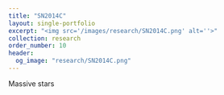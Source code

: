 ```yaml
---
title: "SN2014C"
layout: single-portfolio
excerpt: "<img src='/images/research/SN2014C.png' alt=''>"
collection: research
order_number: 10
header: 
  og_image: "research/SN2014C.png"
---
```


Massive stars
